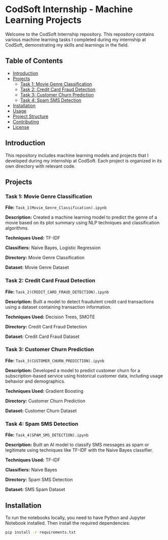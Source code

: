 # CodSoft Internship - Machine Learning Projects

Welcome to the CodSoft Internship repository. This repository contains various machine learning tasks I completed during my internship at CodSoft, demonstrating my skills and learnings in the field.

## Table of Contents

- [Introduction](#introduction)
- [Projects](#projects)
  - [Task 1: Movie Genre Classification](#task-1-movie-genre-classification)
  - [Task 2: Credit Card Fraud Detection](#task-2-credit-card-fraud-detection)
  - [Task 3: Customer Churn Prediction](#task-3-customer-churn-prediction)
  - [Task 4: Spam SMS Detection](#task-4-spam-sms-detection)
- [Installation](#installation)
- [Usage](#usage)
- [Project Structure](#project-structure)
- [Contributing](#contributing)
- [License](#license)

## Introduction

This repository includes machine learning models and projects that I developed during my internship at CodSoft. Each project is organized in its own directory with relevant code.

## Projects

### Task 1: Movie Genre Classification

**File:** `Task_1(Movie_Genre_Classification).ipynb`

**Description:** Created a machine learning model to predict the genre of a movie based on its plot summary using NLP techniques and classification algorithms.

**Techniques Used:** TF-IDF

**Classifiers:** Naive Bayes, Logistic Regression

**Directory:** Movie Genre Classification

**Dataset:** Movie Genre Dataset

### Task 2: Credit Card Fraud Detection

**File:** `Task_2(CREDIT_CARD_FRAUD_DETECTION).ipynb`

**Description:** Built a model to detect fraudulent credit card transactions using a dataset containing transaction information.

**Techniques Used:** Decision Trees, SMOTE

**Directory:** Credit Card Fraud Detection

**Dataset:** Credit Card Fraud Dataset

### Task 3: Customer Churn Prediction

**File:** `Task_3(CUSTOMER_CHURN_PREDICTION).ipynb`

**Description:** Developed a model to predict customer churn for a subscription-based service using historical customer data, including usage behavior and demographics.

**Techniques Used:** Gradient Boosting

**Directory:** Customer Churn Prediction

**Dataset:** Customer Churn Dataset

### Task 4: Spam SMS Detection

**File:** `Task_4(SPAM_SMS_DETECTION).ipynb`

**Description:** Built an AI model to classify SMS messages as spam or legitimate using techniques like TF-IDF with the Naive Bayes classifier.

**Techniques Used:** TF-IDF

**Classifiers:** Naive Bayes

**Directory:** Spam SMS Detection

**Dataset:** SMS Spam Dataset

## Installation

To run the notebooks locally, you need to have Python and Jupyter Notebook installed. Then install the required dependencies:

```bash
pip install -r requirements.txt
